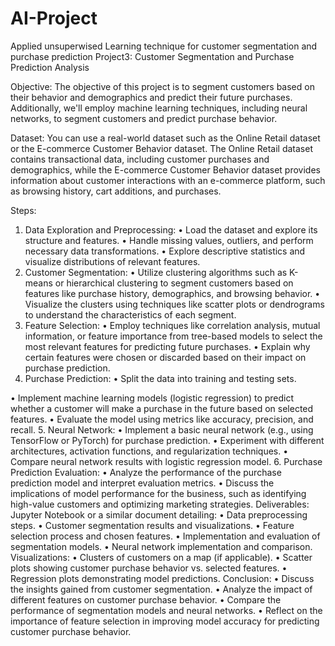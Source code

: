 # AI-Project
Applied unsuperwised Learning technique for customer segmentation and purchase prediction
Project3: Customer Segmentation and Purchase Prediction Analysis

Objective:
The objective of this project is to segment customers based on their behavior and demographics
and predict their future purchases. Additionally, we'll employ machine learning techniques,
including neural networks, to segment customers and predict purchase behavior.

Dataset:
You can use a real-world dataset such as the Online Retail dataset or the E-commerce Customer
Behavior dataset. The Online Retail dataset contains transactional data, including customer
purchases and demographics, while the E-commerce Customer Behavior dataset provides
information about customer interactions with an e-commerce platform, such as browsing
history, cart additions, and purchases.

Steps:
1. Data Exploration and Preprocessing:
• Load the dataset and explore its structure and features.
• Handle missing values, outliers, and perform necessary data transformations.
• Explore descriptive statistics and visualize distributions of relevant features.
2. Customer Segmentation:
• Utilize clustering algorithms such as K-means or hierarchical clustering to segment customers
based on features like purchase history, demographics, and browsing behavior.
• Visualize the clusters using techniques like scatter plots or dendrograms to understand the
characteristics of each segment.
3. Feature Selection:
• Employ techniques like correlation analysis, mutual information, or feature importance from
tree-based models to select the most relevant features for predicting future purchases.
• Explain why certain features were chosen or discarded based on their impact on purchase
prediction.
4. Purchase Prediction:
• Split the data into training and testing sets.

• Implement machine learning models (logistic regression) to predict whether a customer will
make a purchase in the future based on selected features.
• Evaluate the model using metrics like accuracy, precision, and recall.
5. Neural Network:
• Implement a basic neural network (e.g., using TensorFlow or PyTorch) for purchase prediction.
• Experiment with different architectures, activation functions, and regularization techniques.
• Compare neural network results with logistic regression model.
6. Purchase Prediction Evaluation:
• Analyze the performance of the purchase prediction model and interpret evaluation metrics.
• Discuss the implications of model performance for the business, such as identifying high-value
customers and optimizing marketing strategies.
Deliverables:
Jupyter Notebook or a similar document detailing:
• Data preprocessing steps.
• Customer segmentation results and visualizations.
• Feature selection process and chosen features.
• Implementation and evaluation of segmentation models.
• Neural network implementation and comparison.
Visualizations:
• Clusters of customers on a map (if applicable).
• Scatter plots showing customer purchase behavior vs. selected features.
• Regression plots demonstrating model predictions.
Conclusion:
• Discuss the insights gained from customer segmentation.
• Analyze the impact of different features on customer purchase behavior.
• Compare the performance of segmentation models and neural networks.
• Reflect on the importance of feature selection in improving model accuracy for
predicting customer purchase behavior.
